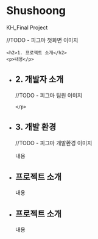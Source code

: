 # Shushoong
KH_Final Project


 //TODO - 피그마 첫화면 이미지
<div>
  
    <h2>1. 프로젝트 소개</h2>
    <p>내용</p>
  
</div>
<ul>
  <li> 
    <h2>2. 개발자 소개</h2>
    //TODO - 피그마  팀원 이미지
    <p>
     
    </p>
  </li>
</ul>
<ul>
  <li> 
    <h2>3. 개발 환경</h2>
   //TODO - 피그마 개발환경 이미지
    <p>내용</p>
  </li>
</ul>
<ul>
  <li> 
    <h2>프로젝트 소개</h2>
    <p>내용</p>
  </li>
</ul>
<ul>
  <li> 
    <h2>프로젝트 소개</h2>
    <p>내용</p>
  </li>
</ul>


